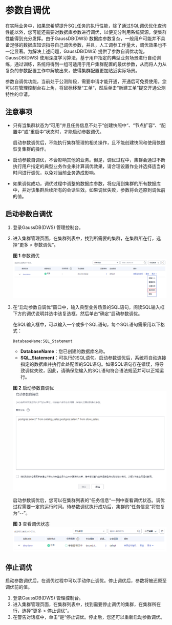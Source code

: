 # 参数自调优<a name="ZH-CN_TOPIC_0000001098656900"></a>

在实际业务中，如果您希望提升SQL任务的执行性能，除了通过SQL调优优化查询性能以外，您可能还需要对数据库参数进行调优，以便充分利用系统资源，使集群性能得到充分发挥。由于GaussDB\(DWS\) 数据库参数复杂，一般用户可能并不具备足够的数据库知识指导自己调优参数，并且，人工调参工作量大，调优效果也不一定显著。为解决上述问题，GaussDB\(DWS\) 提供了参数自调优功能。GaussDB\(DWS\) 使用深度学习算法，基于用户指定的典型业务场景进行自动训练，通过训练，系统将得到一组可适用于用户集群配置的最优参数，从而将人力从复杂的参数配置工作中解放出来，使得集群配置更加贴近实际场景。

参数自调优功能，当前处于公测阶段，需要申请才能开通，开通后可免费使用。您可以在管理控制台右上角，将鼠标移至“工单“，然后单击“新建工单”提交开通公测特性的申请。

## 注意事项<a name="section106301840175115"></a>

-   只有当集群状态为“可用“并且任务信息不处于“创建快照中“、“节点扩容“、“配置中“或“重启中“状态时，才能启动参数调优。

    启动参数调优后，不能执行集群管理的相关操作，且不能创建快照和使用快照恢复集群的操作。

-   启动参数自调优，不会影响其他的业务。但是，调优过程中，集群会通过不断执行用户指定的典型业务作业来计算调优效果，请合理设置作业并选择适当的时间进行调优，以免对当前业务造成影响。
-   如果调优成功，调优过程中调整的数据库参数，将应用到集群的所有数据库中，并对该集群后续所有的会话生效。如果调优失败，参数将会还原到调优前的值。

## 启动参数自调优<a name="section279384584014"></a>

1.  登录GaussDB\(DWS\) 管理控制台。
2.  进入集群管理页面，在集群列表中，找到所需要的集群，在集群所在行，选择“更多 \> 参数调优“。

    **图 1**  参数调优<a name="fig81196288919"></a>  
    ![](figures/参数调优.png "参数调优")

3.  在“启动参数自调优“窗口中，输入典型业务场景的SQL语句，阅读SQL输入框下方的调优说明并选中该复选框，然后单击“确定“启动参数调优。

    在SQL输入框中，可以输入一个或多个SQL语句，每个SQL语句需采用以下格式：

    ```
    DatabaseName:SQL_Statement
    ```

    -   **DatabaseName**：您已创建的数据库名称。
    -   **SQL\_Statement**：可执行的SQL语句。启动参数调优后，系统将自动连接指定的数据库并执行此处配置的SQL语句。如果SQL语句存在错误，将导致调优失败，因此，请确保您输入的SQL语句符合语法规范并可以正常运行。

    **图 2**  启动参数自调优<a name="fig57841421144417"></a>  
    ![](figures/启动参数自调优.png "启动参数自调优")

    启动参数调优后，您可以在集群列表的“任务信息“一列中查看调优状态。调优过程需要一定的运行时间。待参数调优执行成功后，集群的“任务信息“将恢复为“--”。

    **图 3**  查看调优状态<a name="fig94415318503"></a>  
    ![](figures/查看调优状态.png "查看调优状态")


## 停止调优<a name="section640071995412"></a>

启动参数调优后，在调优过程中可以手动停止调优。停止调优后，参数将被还原至调优前的值。

1.  登录GaussDB\(DWS\) 管理控制台。
2.  进入集群管理页面，在集群列表中，找到需要停止调优的集群，在集群所在行，选择“更多 \> 停止调优“。
3.  在警告对话框中，单击“是“停止调优。停止后，您还可以重新启动参数调优。

